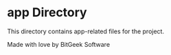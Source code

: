 # app Directory

This directory contains app-related files for the project.

Made with love by BitGeek Software
